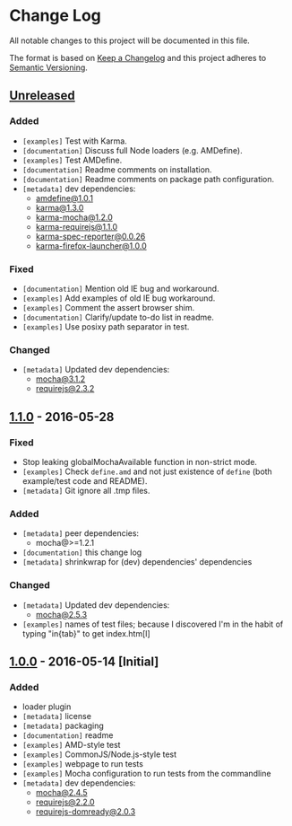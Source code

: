 # Change Log
All notable changes to this project will be documented in this file.

The format is based on [Keep a Changelog](http://keepachangelog.com/)
and this project adheres to [Semantic Versioning](http://semver.org/).

## [Unreleased][]
### Added
- `[examples]` Test with Karma.
- `[documentation]` Discuss full Node loaders (e.g. AMDefine).
- `[examples]` Test AMDefine.
- `[documentation]` Readme comments on installation.
- `[documentation]` Readme comments on package path configuration.
- `[metadata]` dev dependencies:
  - amdefine@1.0.1
  - karma@1.3.0
  - karma-mocha@1.2.0
  - karma-requirejs@1.1.0
  - karma-spec-reporter@0.0.26
  - karma-firefox-launcher@1.0.0

### Fixed
- `[documentation]` Mention old IE bug and workaround.
- `[examples]` Add examples of old IE bug workaround.
- `[examples]` Comment the assert browser shim.
- `[documentation]` Clarify/update to-do list in readme.
- `[examples]` Use posixy path separator in test.

### Changed
- `[metadata]` Updated dev dependencies:
  - mocha@3.1.2
  - requirejs@2.3.2

## [1.1.0][] - 2016-05-28
### Fixed
- Stop leaking globalMochaAvailable function in non-strict mode.
- `[examples]` Check `define.amd` and not just existence of `define` (both example/test code and README).
- `[metadata]` Git ignore all .tmp files.

### Added
- `[metadata]` peer dependencies:
  - mocha@>=1.2.1
- `[documentation]` this change log
- `[metadata]` shrinkwrap for (dev) dependencies' dependencies

### Changed
- `[metadata]` Updated dev dependencies:
  - mocha@2.5.3
- `[examples]` names of test files; because I discovered I'm in the habit of typing "in{tab}" to get index.htm[l]

## [1.0.0][] - 2016-05-14 [Initial]
### Added
- loader plugin
- `[metadata]` license
- `[metadata]` packaging
- `[documentation]` readme
- `[examples]` AMD-style test
- `[examples]` CommonJS/Node.js-style test
- `[examples]` webpage to run tests
- `[examples]` Mocha configuration to run tests from the commandline
- `[metadata]` dev dependencies:
  - mocha@2.4.5
  - requirejs@2.2.0
  - requirejs-domready@2.0.3

[Unreleased]: https://github.com/scottfreecode/mocha-exports-amd/compare/v1.1.0...HEAD
[1.1.0]: https://github.com/scottfreecode/mocha-exports-amd/compare/v1.0.0...v1.1.0
[1.0.0]: https://github.com/scottfreecode/mocha-exports-amd/tree/v1.0.0
